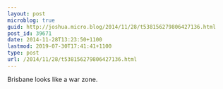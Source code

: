 ```yaml
---
layout: post
microblog: true
guid: http://joshua.micro.blog/2014/11/28/t538156279806427136.html
post_id: 39671
date: 2014-11-28T13:23:50+1100
lastmod: 2019-07-30T17:41:41+1100
type: post
url: /2014/11/28/t538156279806427136.html
---
```

Brisbane looks like a war zone.
